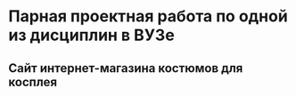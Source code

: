 # Парная проектная работа по одной из дисциплин в ВУЗе  
## Сайт интернет-магазина костюмов для косплея
